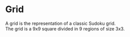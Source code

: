 # Grid
A grid is the representation of a classic Sudoku grid.  
The grid is a 9x9 square divided in 9 regions of size 3x3.
